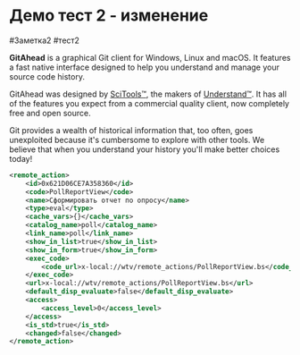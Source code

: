 # Демо тест 2 - изменение

#Заметка2 #тест2

**GitAhead** is a graphical Git client for Windows, Linux and macOS. It features a fast native interface designed to help you understand and manage your source code history.

GitAhead was designed by [SciTools™](https://scitools.com/), the makers of [Understand™](https://scitools.com/features/). It has all of the features you expect from a commercial quality client, now completely free and open source.

Git provides a wealth of historical information that, too often, goes unexploited because it's cumbersome to explore with other tools. We believe that when you understand your history you'll make better choices today!

```xml
<remote_action>
	<id>0x621D06CE7A358360</id>
	<code>PollReportView</code>
	<name>Сформировать отчет по опросу</name>
	<type>eval</type>
	<cache_vars>{}</cache_vars>
	<catalog_name>poll</catalog_name>
	<link_name>poll</link_name>
	<show_in_list>true</show_in_list>
	<show_in_form>true</show_in_form>
	<exec_code>
		<code_url>x-local://wtv/remote_actions/PollReportView.bs</code_url>
	</exec_code>
	<url>x-local://wtv/remote_actions/PollReportView.bs</url>
	<default_disp_evaluate>false</default_disp_evaluate>
	<access>
		<access_level>0</access_level>
	</access>
	<is_std>true</is_std>
	<changed>false</changed>
</remote_action>
```